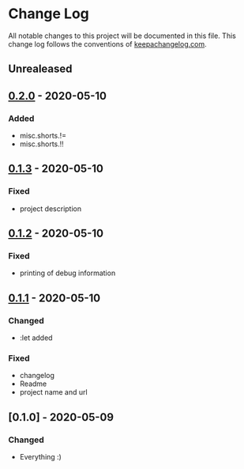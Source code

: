 # Change Log
All notable changes to this project will be documented in this file. This change log follows the conventions of [keepachangelog.com](http://keepachangelog.com/).


## Unrealeased 


## [0.2.0] - 2020-05-10

### Added
-  misc.shorts.!=
-  misc.shorts.!!


## [0.1.3] - 2020-05-10

### Fixed
-  project description


## [0.1.2] - 2020-05-10

### Fixed
-  printing of debug information


## [0.1.1] - 2020-05-10

### Changed
-  :let added

### Fixed
- changelog
- Readme
- project name and url


## [0.1.0] - 2020-05-09
### Changed
- Everything :)


[Unreleased]: https://github.com/your-name/defnw/compare/0.2.0...HEAD
[0.2.0]: https://github.com/your-name/defnw/compare/0.1.3...0.2.0
[0.1.3]: https://github.com/your-name/defnw/compare/0.1.2...0.1.3
[0.1.2]: https://github.com/your-name/defnw/compare/0.1.1...0.1.2
[0.1.1]: https://github.com/your-name/defnw/compare/0.1.0...0.1.1

